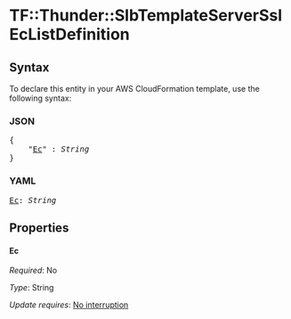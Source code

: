 # TF::Thunder::SlbTemplateServerSsl EcListDefinition

## Syntax

To declare this entity in your AWS CloudFormation template, use the following syntax:

### JSON

<pre>
{
    "<a href="#ec" title="Ec">Ec</a>" : <i>String</i>
}
</pre>

### YAML

<pre>
<a href="#ec" title="Ec">Ec</a>: <i>String</i>
</pre>

## Properties

#### Ec

_Required_: No

_Type_: String

_Update requires_: [No interruption](https://docs.aws.amazon.com/AWSCloudFormation/latest/UserGuide/using-cfn-updating-stacks-update-behaviors.html#update-no-interrupt)


